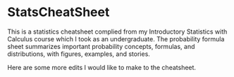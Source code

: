 # StatsCheatSheet
This is a statistics cheatsheet complied from my Introductory Statistics with Calculus course which I took as an undergraduate.  The probability formula sheet summarizes important probability concepts, formulas, and distributions, with figures, examples, and stories.

Here are some more edits I would like to make to the cheatsheet.
